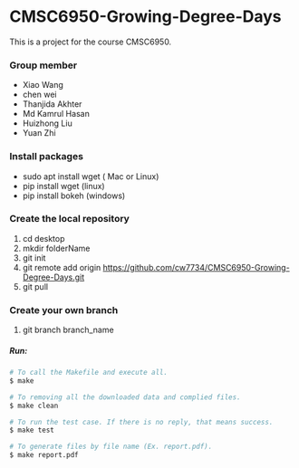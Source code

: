 # CMSC6950-Growing-Degree-Days

This is a project for the course CMSC6950.

### Group member
* Xiao Wang
* chen wei
* Thanjida Akhter
* Md Kamrul Hasan
* Huizhong Liu
* Yuan Zhi




### Install packages
* sudo apt install wget ( Mac or Linux)
* pip install wget (linux)
* pip install bokeh (windows)

### Create the local repository
1. cd desktop
2. mkdir folderName
3. git init
4. git remote add origin https://github.com/cw7734/CMSC6950-Growing-Degree-Days.git
5. git pull

### Create your own branch
1. git branch branch_name



##### Run:

```bash
# To call the Makefile and execute all.
$ make 

# To removing all the downloaded data and complied files.
$ make clean

# To run the test case. If there is no reply, that means success.  
$ make test

# To generate files by file name (Ex. report.pdf). 
$ make report.pdf

```







